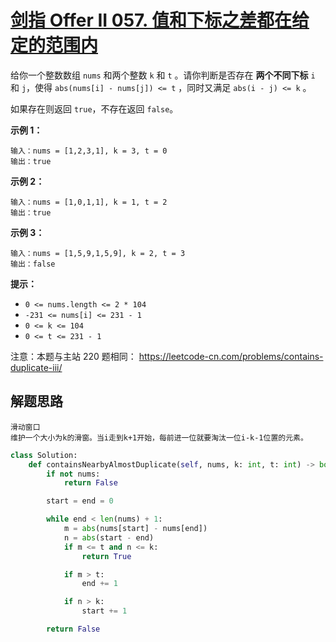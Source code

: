 # [剑指 Offer II 057. 值和下标之差都在给定的范围内](https://leetcode.cn/problems/7WqeDu/)

给你一个整数数组 `nums` 和两个整数 `k` 和 `t` 。请你判断是否存在 **两个不同下标** `i` 和 `j`，使得 `abs(nums[i] - nums[j]) <= t` ，同时又满足 `abs(i - j) <= k` 。

如果存在则返回 `true`，不存在返回 `false`。

 

**示例 1：**

```
输入：nums = [1,2,3,1], k = 3, t = 0
输出：true
```

**示例 2：**

```
输入：nums = [1,0,1,1], k = 1, t = 2
输出：true
```

**示例 3：**

```
输入：nums = [1,5,9,1,5,9], k = 2, t = 3
输出：false
```

 

**提示：**

- `0 <= nums.length <= 2 * 104`
- `-231 <= nums[i] <= 231 - 1`
- `0 <= k <= 104`
- `0 <= t <= 231 - 1`

 

注意：本题与主站 220 题相同： https://leetcode-cn.com/problems/contains-duplicate-iii/



## 解题思路

```
滑动窗口
维护一个大小为k的滑窗。当i走到k+1开始，每前进一位就要淘汰一位i-k-1位置的元素。
```

```python
class Solution:
    def containsNearbyAlmostDuplicate(self, nums, k: int, t: int) -> bool:
        if not nums:
            return False

        start = end = 0

        while end < len(nums) + 1:
            m = abs(nums[start] - nums[end])
            n = abs(start - end)
            if m <= t and n <= k:
                return True

            if m > t:
                end += 1

            if n > k:
                start += 1

        return False

```

